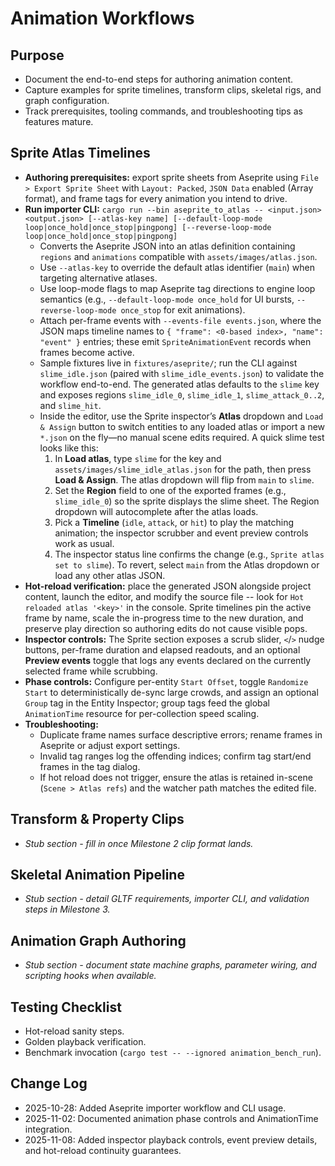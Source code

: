 # Animation Workflows

## Purpose
- Document the end-to-end steps for authoring animation content.
- Capture examples for sprite timelines, transform clips, skeletal rigs, and graph configuration.
- Track prerequisites, tooling commands, and troubleshooting tips as features mature.

## Sprite Atlas Timelines
- **Authoring prerequisites:** export sprite sheets from Aseprite using `File > Export Sprite Sheet` with `Layout: Packed`, `JSON Data` enabled (Array format), and frame tags for every animation you intend to drive.
- **Run importer CLI:** `cargo run --bin aseprite_to_atlas -- <input.json> <output.json> [--atlas-key name] [--default-loop-mode loop|once_hold|once_stop|pingpong] [--reverse-loop-mode loop|once_hold|once_stop|pingpong]`
  - Converts the Aseprite JSON into an atlas definition containing `regions` and `animations` compatible with `assets/images/atlas.json`.
  - Use `--atlas-key` to override the default atlas identifier (`main`) when targeting alternative atlases.
  - Use loop-mode flags to map Aseprite tag directions to engine loop semantics (e.g., `--default-loop-mode once_hold` for UI bursts, `--reverse-loop-mode once_stop` for exit animations).
  - Attach per-frame events with `--events-file events.json`, where the JSON maps timeline names to `{ "frame": <0-based index>, "name": "event" }` entries; these emit `SpriteAnimationEvent` records when frames become active.
  - Sample fixtures live in `fixtures/aseprite/`; run the CLI against `slime_idle.json` (paired with `slime_idle_events.json`) to validate the workflow end-to-end. The generated atlas defaults to the `slime` key and exposes regions `slime_idle_0`, `slime_idle_1`, `slime_attack_0..2`, and `slime_hit`.
  - Inside the editor, use the Sprite inspector’s **Atlas** dropdown and `Load & Assign` button to switch entities to any loaded atlas or import a new `*.json` on the fly—no manual scene edits required. A quick slime test looks like this:
    1. In **Load atlas**, type `slime` for the key and `assets/images/slime_idle_atlas.json` for the path, then press **Load & Assign**. The atlas dropdown will flip from `main` to `slime`.
    2. Set the **Region** field to one of the exported frames (e.g., `slime_idle_0`) so the sprite displays the slime sheet. The Region dropdown will autocomplete after the atlas loads.
    3. Pick a **Timeline** (`idle`, `attack`, or `hit`) to play the matching animation; the inspector scrubber and event preview controls work as usual.
    4. The inspector status line confirms the change (e.g., `Sprite atlas set to slime`). To revert, select `main` from the Atlas dropdown or load any other atlas JSON.
- **Hot-reload verification:** place the generated JSON alongside project content, launch the editor, and modify the source file -- look for `Hot reloaded atlas '<key>'` in the console. Sprite timelines pin the active frame by name, scale the in-progress time to the new duration, and preserve play direction so authoring edits do not cause visible pops.
- **Inspector controls:** The Sprite section exposes a scrub slider, `<`/`>` nudge buttons, per-frame duration and elapsed readouts, and an optional **Preview events** toggle that logs any events declared on the currently selected frame while scrubbing.
- **Phase controls:** Configure per-entity `Start Offset`, toggle `Randomize Start` to deterministically de-sync large crowds, and assign an optional `Group` tag in the Entity Inspector; group tags feed the global `AnimationTime` resource for per-collection speed scaling.
- **Troubleshooting:**
  - Duplicate frame names surface descriptive errors; rename frames in Aseprite or adjust export settings.
  - Invalid tag ranges log the offending indices; confirm tag start/end frames in the tag dialog.
  - If hot reload does not trigger, ensure the atlas is retained in-scene (`Scene > Atlas refs`) and the watcher path matches the edited file.

## Transform & Property Clips
- _Stub section - fill in once Milestone 2 clip format lands._

## Skeletal Animation Pipeline
- _Stub section - detail GLTF requirements, importer CLI, and validation steps in Milestone 3._

## Animation Graph Authoring
- _Stub section - document state machine graphs, parameter wiring, and scripting hooks when available._

## Testing Checklist
- Hot-reload sanity steps.
- Golden playback verification.
- Benchmark invocation (`cargo test -- --ignored animation_bench_run`).

## Change Log
- 2025-10-28: Added Aseprite importer workflow and CLI usage.
- 2025-11-02: Documented animation phase controls and AnimationTime integration.
- 2025-11-08: Added inspector playback controls, event preview details, and hot-reload continuity guarantees.

